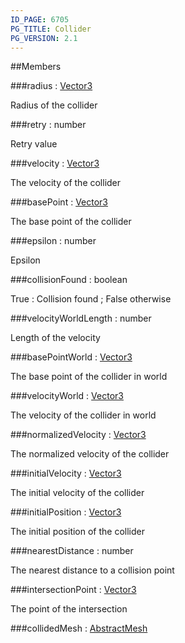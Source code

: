 ```yaml
---
ID_PAGE: 6705
PG_TITLE: Collider
PG_VERSION: 2.1
---
```






##Members

###radius : [Vector3](page.php?p=6751)




Radius of the collider



###retry : number




Retry value



###velocity : [Vector3](page.php?p=6751)




The velocity of the collider



###basePoint : [Vector3](page.php?p=6751)




The base point of the collider



###epsilon : number




Epsilon



###collisionFound : boolean




True : Collision found ; False otherwise



###velocityWorldLength : number




Length of the velocity



###basePointWorld : [Vector3](page.php?p=6751)




The base point of the collider in world



###velocityWorld : [Vector3](page.php?p=6751)




The velocity of the collider in world



###normalizedVelocity : [Vector3](page.php?p=6751)




The normalized velocity of the collider



###initialVelocity : [Vector3](page.php?p=6751)




The initial velocity of the collider



###initialPosition : [Vector3](page.php?p=6751)




The initial position of the collider



###nearestDistance : number




The nearest distance to a collision point



###intersectionPoint : [Vector3](page.php?p=6751)




The point of the intersection



###collidedMesh : [AbstractMesh](page.php?p=6657)



